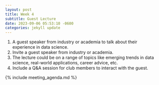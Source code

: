 ```yaml
---
layout: post
title: Week 4
subtitle: Guest Lecture
date: 2023-09-06 05:53:10 -0600
categories: jekyll update
---
```


1. A guest speaker from industry or academia to talk about their experience in data science.
2. Invite a guest speaker from industry or academia.
3. The lecture could be on a range of topics like emerging trends in data science, real-world applications, career advice, etc.
4. Include a Q&A session for club members to interact with the guest.

{% include meeting_agenda.md %}
